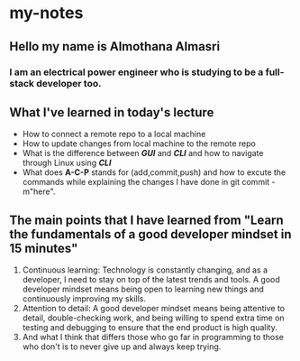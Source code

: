 # my-notes

## Hello my name is **Almothana Almasri**

### I am an electrical power engineer who is studying to be a full-stack developer too.

## **What I've learned in today's lecture**

* How to connect a remote repo to a local machine
* How to update changes from local machine to the remote repo
* What is the difference between ***GUI*** and ***CLI*** and how to navigate through Linux using ***CLI***
* What does **A-C-P** stands for (add,commit,push) and how to excute the commands while explaining the changes I have done in git commit -m"here".

## **The main points that I have learned from "Learn the fundamentals of a good developer mindset in 15 minutes"**

1. Continuous learning: Technology is constantly changing, and as a developer, I need to stay on top of the latest trends and tools. A good developer mindset means being open to learning new things and continuously improving my skills.
2. Attention to detail: A good developer mindset means being attentive to detail, double-checking work, and being willing to spend extra time on testing and debugging to ensure that the end product is high quality.
3. And what I think that differs those who go far in programming to those who don't is to never give up and always keep trying.